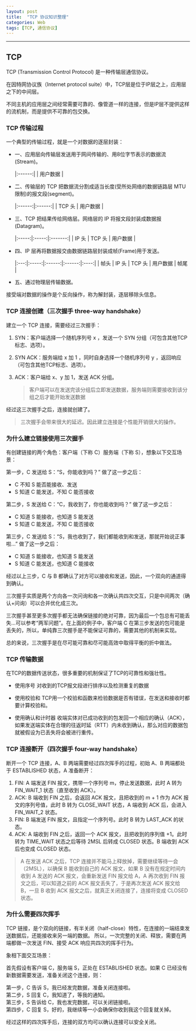 ```yaml
---
layout: post
title:  "TCP 协议知识整理"
categories: Web
tags: [TCP, 通信协议]
---
```



---
## TCP

TCP (Transmission Control Protocol) 是一种传输层通信协议。

在因特网协议族（Internet protocol suite）中，TCP层是位于IP层之上，应用层之下的中间层。

不同主机的应用层之间经常需要可靠的、像管道一样的连接，但是IP层不提供这样的流机制，而是提供不可靠的包交换。


### TCP 传输过程

一个典型的传输过程，就是一个对数据的逐层封装：

* 一、应用层向传输层发送用于网间传输的、用8位字节表示的数据流(Stream)。

  |:------:|
  | 用户数据 |

* 二、传输层的 TCP 把数据流分割成适当长度(受所处网络的数据链路层 MTU 限制)的报文段(segment)。

  |:------:|:------:|
  | TCP 头 | 用户数据 |  

* 三、TCP 把结果传给网络层。网络层的 IP 将报文段封装成数据报(Datagram)。

  |:-----:|:-----:|:-------:|
  | IP 头 | TCP 头 | 用户数据 |  

* 四、IP 层再将数据报交由数据链路层封装成帧(Frame)用于发送。

  |:---:|:-----:|:------:|:------:|:----:|
  | 帧头 | IP 头 | TCP 头 | 用户数据 | 帧尾 |

* 五、通过物理层传输数据。

接受端对数据的操作是个反向操作，称为解封装，逐层移除头信息。


### TCP 连接创建（三次握手 three-way handshake）

建立一个 TCP 连接，需要经过三次握手：

<!-- more -->

1. SYN：客户端选择一个随机序列号 x ，发送一个 SYN 分组（可包含其他TCP标志、选项）。

2. SYN ACK：服务端给 x 加 1 ，同时自身选择一个随机序列号 y ，返回响应（可包含其他TCP标志、选项）。

3. ACK：客户端给 x、y 加 1，发送 ACK 分组。
	> 客户端可以在发送完该分组后立即发送数据，服务端则需要接收到该分组之后才能开始发送数据

经过这三次握手之后，连接就创建了。
> 三次握手会带来很大的延迟。因此建立连接是个性能开销很大的操作。


### 为什么建立链接使用三次握手

有创建链接的两个角色：客户端（下称 C）服务端（下称 S），想象以下交互场景：

第一步，C 发送给 S：“S，你能收到吗？”
做了这一步之后：
* C 不知 S 能否能接收、发送
* S 知道 C 能发送，不知 C 能否接收

第二步，S 发送给 C：“C，我收到了，你也能收到吗？”
做了这一步之后：
* C 知道 S 能接收，也知道 S 能发送
* S 知道 C 能发送，不知 C 能否接收

第三步，C 发送给 S：“S，我也收到了，我们都能收到和发送，那就开始说正事啦…”
做了这一步之后：
* C 知道 S 能接收，也知道 S 能发送
* S 知道 C 能发送，也知道 C 能接收

经过以上三步，C 与 B 都确认了对方可以接收和发送，因此，一个双向的通道得到确认。

三次握手实质是两个方向各一次问询和各一次确认共四次交互，只是中间两次（确认+问询）可以合并优化成三次。

三次握手甚至更多次握手都无法确保链接的绝对可靠，因为最后一个包总有可能丢失…可以参考“两军问题”。在上面的例子中，客户端 C 在第三步发送的包可能是丢失的，所以，单纯靠三次握手是不能保证可靠的，需要其他的机制来实现。

总的来说，三次握手是在尽可能可靠和尽可能高效中取得平衡的折中做法。


### TCP 传输数据
在TCP的数据传送状态，很多重要的机制保证了TCP的可靠性和强壮性。
* 使用序号
  对收到的TCP报文段进行排序以及检测重复的数据

* 使用校验和
  TCP用一个校验和函数来检验数据是否有错误，在发送和接收时都要计算校验和。

* 使用确认和计时器
  收端实体对已成功收到的包发回一个相应的确认（ACK），
  如果发送端实体在合理的往返时延（RTT）内未收到确认，那么对应的数据包就被假设为已丢失将会被进行重传。

### TCP 连接断开（四次握手 four-way handshake）

断开一个 TCP 连接，A、B 两端需要经过四次挥手的过程，初始 A、B 两端都处于 ESTABLISHED 状态，A 准备断开：

1. FIN: A 端发送 FIN 报文，携带一个序列号 m，停止发送数据，此时 A 转为 FIN_WAIT_1 状态（直至收到 ACK）。
2. ACK: B 端收到 FIN 之后，会返回 ACK 报文，且把收到的 m + 1 作为 ACK 报文的序列号值，此时 B 转为 CLOSE_WAIT 状态，A 端收到 ACK 后，会进入 FIN_WAIT_2 状态。
3. FIN: B 端发送 FIN 报文，且指定一个序列号。此时 B 转为 LAST_ACK 的状态。
4. ACK: A 端收到 FIN 之后，返回一个 ACK 报文，且把收到的序列值 +1。此时转为 TIME_WAIT 状态之后等待 2MSL 后转成 CLOSED 状态。B 端收到 ACK 后也变成 CLOSED 状态。

> A 在发送 ACK 之后，TCP 连接并不能马上释放掉，需要继续等待一会（2MSL），以确保 B 能收到自己的 ACK 报文，如果 B 没有在规定时间内收到 A 发送的 ACK 报文，会重新发送 FIN 报文给 A，A 再次收到 FIN 报文之后，可以知道之前的 ACK 报文丢失了，于是再次发送 ACK 报文给 B，一旦 B 收到 ACK 报文之后，就真正关闭连接了，连接将变成 CLOSED 状态。

### 为什么需要四次挥手

TCP 链接，是个双向的链接，有半关闭（half-close）特性，在连接的一端结束发送数据后，还能接收来另一端的数据。
所以，一次完整的关闭、释放，需要在两端都做一次发送 FIN、接受 ACK 响应共四次的挥手行为。

象相下面交互场景：

首先假设有客户端 C，服务端 S，正处在 ESTABLISHED 状态。如果 C 已经没有新数据需要发送，准备关闭这个连接，则：

第一步，C 告诉 S，我已经发完数据，准备关闭连接啦。  
第二步，S 回复 C，我知道了，等我的通知。  
第三步，S 告诉给 C，我也发完数据，可以关闭链接啦。  
第四步，C 回复 S，好的，我继续等一小会确保你收到我这个回复就关掉。  

经过这样的四次挥手后，连接的双方均可以确认连接可以安全关闭。
